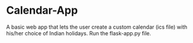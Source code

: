 # Calendar-App
A basic web app that lets the user create a custom calendar (ics file) with his/her choice of Indian holidays.
Run the flask-app.py file.
